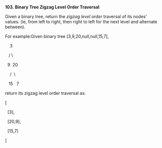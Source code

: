 **103. Binary Tree Zigzag Level Order Traversal**

Given a binary tree, return the _zigzag level order_ traversal of its nodes' values. (ie, from left to right, then right to left for the next level and alternate between).

For example:Given binary tree [3,9,20,null,null,15,7],

    3

   / \

  9  20

    /  \

   15   7

return its zigzag level order traversal as:

[

  [3],

  [20,9],

  [15,7]

]
